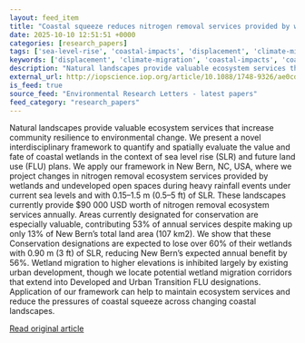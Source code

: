 ```yaml
---
layout: feed_item
title: "Coastal squeeze reduces nitrogen removal services provided by wetlands: insights from an interdisciplinary framework"
date: 2025-10-10 12:51:51 +0000
categories: [research_papers]
tags: ['sea-level-rise', 'coastal-impacts', 'displacement', 'climate-migration']
keywords: ['displacement', 'climate-migration', 'coastal-impacts', 'coastal', 'squeeze', 'sea-level-rise', 'reduces']
description: "Natural landscapes provide valuable ecosystem services that increase community resilience to environmental change"
external_url: http://iopscience.iop.org/article/10.1088/1748-9326/ae0cde
is_feed: true
source_feed: "Environmental Research Letters - latest papers"
feed_category: "research_papers"
---
```


Natural landscapes provide valuable ecosystem services that increase community resilience to environmental change. We present a novel interdisciplinary framework to quantify and spatially evaluate the value and fate of coastal wetlands in the context of sea level rise (SLR) and future land use (FLU) plans. We apply our framework in New Bern, NC, USA, where we project changes in nitrogen removal ecosystem services provided by wetlands and undeveloped open spaces during heavy rainfall events under current sea levels and with 0.15–1.5 m (0.5–5 ft) of SLR. These landscapes currently provide $90 000 USD worth of nitrogen removal ecosystem services annually. Areas currently designated for conservation are especially valuable, contributing 53% of annual services despite making up only 13% of New Bern’s total land area (107 km2). We show that these Conservation designations are expected to lose over 60% of their wetlands with 0.90 m (3 ft) of SLR, reducing New Bern’s expected annual benefit by 56%. Wetland migration to higher elevations is inhibited largely by existing urban development, though we locate potential wetland migration corridors that extend into Developed and Urban Transition FLU designations. Application of our framework can help to maintain ecosystem services and reduce the pressures of coastal squeeze across changing coastal landscapes.

[Read original article](http://iopscience.iop.org/article/10.1088/1748-9326/ae0cde)
